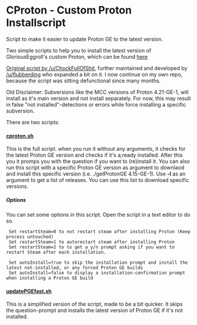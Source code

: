 # CProton - Custom Proton Installscript
Script to make it easier to update Proton GE to the latest version.

Two simple scripts to help you to install the latest version of GloriousEggroll's custom Proton, which can be found [here](https://github.com/GloriousEggroll/proton-ge-custom)


[Original script by /u/ChockFullOfShit](https://www.reddit.com/r/SteamPlay/comments/e2ms5v/custom_proton_glorious_eggroll_proton420ge1/f8y2ioe/), further maintained and developed by [/u/flubberding](https://github.com/flubberding) who expanded a bit on it. I now continue on my own repo, because the script was sitting defunctional since many months.

Old Disclaimer: Subversions like the MCC versions of Proton 4.21-GE-1, will install as it's main version and not install separately.
For now, this may result in false "not installed"-detections or errors while force installing a specific subversion.

There are two scripts:
#### [cproton.sh](cproton.sh)

This is the full script. when you run it without any arguments, it checks for the latest Proton GE version and checks if it's a;ready installed. After this you it promps you with the question if you want to (re)install it.
You can also run this script with a specific Proton GE version as argument to downlaod and install this specific version (i.e. ./getProtonGE 4.15-GE-1).
Use **-l** as an argument to get a list of releases. You can use this list to download specific versions.

##### Options
You can set some options in this script. Open the script in a text editor to do so.
```
 Set restartSteam=0 to not restart steam after installing Proton (Keep process untouched)
 Set restartSteam=1 to autorestart steam after installing Proton
 Set restartSteam=2 to to get a y/n prompt asking if you want to restart Steam after each installation.
 
 Set autoInstall=true to skip the installation prompt and install the latest not-installed, or any forced Proton GE builds
 Set autoInstall=false to display a installation-confirmation prompt when installing a Proton GE build
```

#### [updatePGEfast.sh](updatePGEfast.sh)

This is a simplified version of the script, made to be a bit quicker. It skips the question-prompt and installs the latest version of Proton GE if it's not installed.
